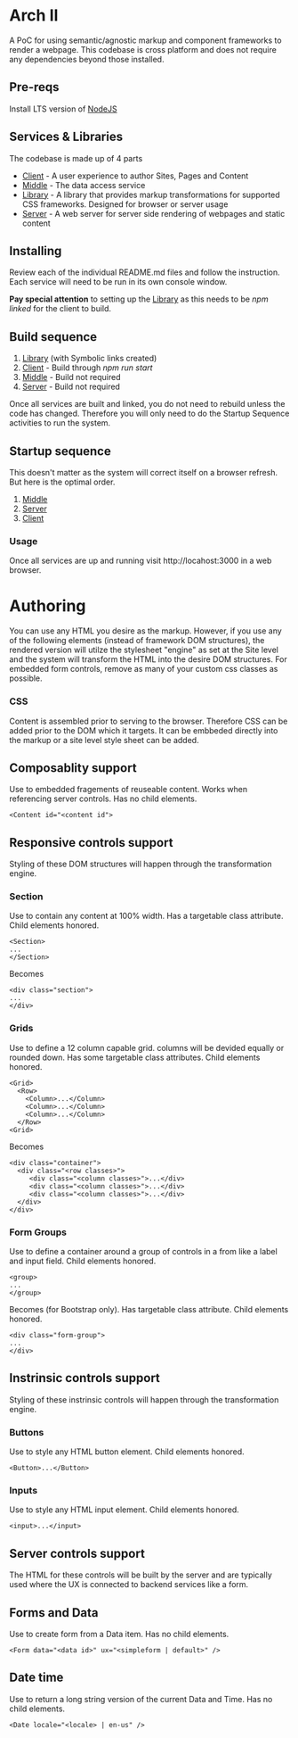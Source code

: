 # Arch II
A PoC for using semantic/agnostic markup and component frameworks to render a webpage. This codebase is cross platform and does not require any dependencies beyond those installed.

## Pre-reqs
Install LTS version of [NodeJS](https://nodejs.org/en/)

## Services & Libraries
The codebase is made up of 4 parts

- [Client](./client/README.md) - A user experience to author Sites, Pages and Content
- [Middle](./middle/README.md) - The data access service
- [Library](./library/README.md) - A library that provides markup transformations for supported CSS frameworks. Designed for browser or server usage
- [Server](./server/README.md) - A web server for server side rendering of webpages and static content

## Installing
Review each of the individual README.md files and follow the instruction. Each service will need to be run in its own console window.

__Pay special attention__ to setting up the [Library](./library/README.md) as this needs to be _npm linked_ for the client to build.

## Build sequence
1. [Library](./library/README.md) (with Symbolic links created)
2. [Client](./client/README.md) - Build through _npm run start_
3. [Middle](./middle/README.md) - Build not required
4. [Server](./server/README.md) - Build not required

Once all services are built and linked, you do not need to rebuild unless the code has changed. Therefore you will only need to do the Startup Sequence activities to run the system.

## Startup sequence
This doesn't matter as the system will correct itself on a browser refresh. But here is the optimal order.

1. [Middle](./middle/README.md)
2. [Server](./server/README.md)
3. [Client](./client/README.md)

### Usage
Once all services are up and running visit http://locahost:3000 in a web browser.

# Authoring
You can use any HTML you desire as the markup. However, if you use any of the following elements (instead of framework DOM structures), the rendered version will utilze the stylesheet "engine" as set at the Site level and the system will transform the HTML into the desire DOM structures. For embedded form controls, remove as many of your custom css classes as possible.

### CSS
Content is assembled prior to serving to the browser. Therefore CSS can be added prior to the DOM which it targets. It can be embbeded directly into the markup or a site level style sheet can be added.

## Composablity support
Use to embedded fragements of reuseable content. Works when referencing server controls. Has no child elements.

    <Content id="<content id">

## Responsive controls support
Styling of these DOM structures will happen through the transformation engine.

### Section
Use to contain any content at 100% width. Has a targetable class attribute. Child elements honored.

    <Section>
    ...
    </Section>

Becomes

    <div class="section">
    ...
    </div>

### Grids
Use to define a 12 column capable grid. columns will be devided equally or rounded down. Has some targetable class attributes. Child elements honored.

    <Grid>
      <Row>
        <Column>...</Column>
        <Column>...</Column>
        <Column>...</Column>
      </Row>
    <Grid>

Becomes

    <div class="container">
      <div class="<row classes>">
         <div class="<column classes>">...</div>
         <div class="<column classes>">...</div>
         <div class="<column classes>">...</div>
      </div>
    </div>

### Form Groups
Use to define a container around a group of controls in a from like a label and input field. Child elements honored.

    <group>
    ...
    </group>

Becomes (for Bootstrap only). Has targetable class attribute. Child elements honored.

    <div class="form-group">
    ...
    </div>

## Instrinsic controls support
Styling of these instrinsic controls will happen through the transformation engine.

### Buttons
Use to style any HTML button element. Child elements honored.

    <Button>...</Button>

### Inputs
Use to style any HTML input element. Child elements honored.

    <input>...</input>

## Server controls support
The HTML for these controls will be built by the server and are typically used where the UX is connected to backend services like a form.

## Forms and Data
Use to create form from a Data item. Has no child elements.

    <Form data="<data id>" ux="<simpleform | default>" />

## Date time
Use to return a long string version of the current Data and Time. Has no child elements.

    <Date locale="<locale> | en-us" />
